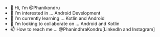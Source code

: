 - 👋 Hi, I’m @Phanikondru
- 👀 I’m interested in ... Android Development
- 🌱 I’m currently learning ... Kotlin and Android
- 💞️ I’m looking to collaborate on ... Android and Kotlin
- 📫 How to reach me ... @PhanindhraKondru[LinkedIn and Instagram]

<!---
Phanikondru/Phanikondru is a ✨ special ✨ repository because its `README.md` (this file) appears on your GitHub profile.
You can click the Preview link to take a look at your changes.
--->
